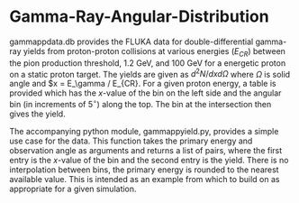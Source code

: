 # Gamma-Ray-Angular-Distribution

gammappdata.db provides the FLUKA data for double-differential gamma-ray yields from proton-proton collisions at various energies ($E_{CR}$) between the pion production threshold, 1.2 GeV, and 100 GeV for a energetic proton on a static proton target. The yields are given as $d^2 N / dx d \Omega$ where $\Omega$ is solid angle and $x = E_\gamma / E_{CR}. For a given proton energy, a table is provided which has the $x$-value of the bin on the left side and the angular bin (in increments of $5^\circ$) along the top. The bin at the intersection then gives the yield.

The accompanying python module, gammappyield.py, provides a simple use case for the data. This function takes the primary energy and observation angle as arguments and returns a list of pairs, where the first entry is the $x$-value of the bin and the second entry is the yield. There is no interpolation between bins, the primary energy is rounded to the nearest available value. This is intended as an example from which to build on as appropriate for a given simulation. 
